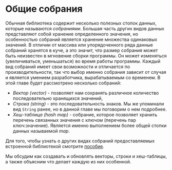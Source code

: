 # Общие собрания

Обычная библиотека содержит несколько полезных стопок данных, которые называются *собраниями*. Большая часть других видов данных представляют собой хранение определенного значения, но особенностью собраний является хранение множества одинаковых значений. В отличии от массива или упорядоченного ряда данные собраний хранятся в куче, а это значит, что размер собрания может быть неизвестен в мгновение сборки программы. Он может изменяться (увеличиваться, уменьшаться) во время работы программы. Каждый вид собраний имеет свои возможности и отличается по производительности, так что выбор именно собрания зависит от случая и является умением разработчика, вырабатываемым со временем. В этой главе будет рассмотрено несколько собраний:

- *Вектор (vector)* - позволяет нам сохранять различное количество последовательно хранящихся значений,
- *Строка (string)* - это последовательность знаков. Мы же упоминали вид `String` ранее, но в данной главе мы поговорим о нем подробнее.
- *Хеш-таблица (hash map)* - собрание, которое позволяет хранить перечень связанных значения с ключом (перечень пар ключ:значение). Является именно выполнением более общей стопки данных называемой *map*.

Для того, чтобы узнать о других видах собраний предоставляемых встроенной библиотекой смотрите [пособие](https://doc.rust-lang.org/std/collections/index.html).

Мы обсудим как создавать и обновлять векторы, строки и хеш-таблицы, а также объясним что делает каждую из них особенной.


